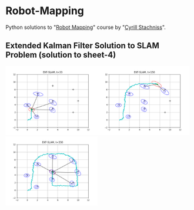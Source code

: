 # Robot-Mapping
Python solutions to "[Robot Mapping](http://ais.informatik.uni-freiburg.de/teaching/ws13/mapping/)" course by "[Cyrill Stachniss](https://www.ipb.uni-bonn.de/)".

## Extended Kalman Filter Solution to SLAM Problem (solution to sheet-4)

<img src="EKF_slam/plots/33.png" width=250><img src="EKF_slam/plots/150.png" width=250><img src="EKF_slam/plots/330.png" width=250>

